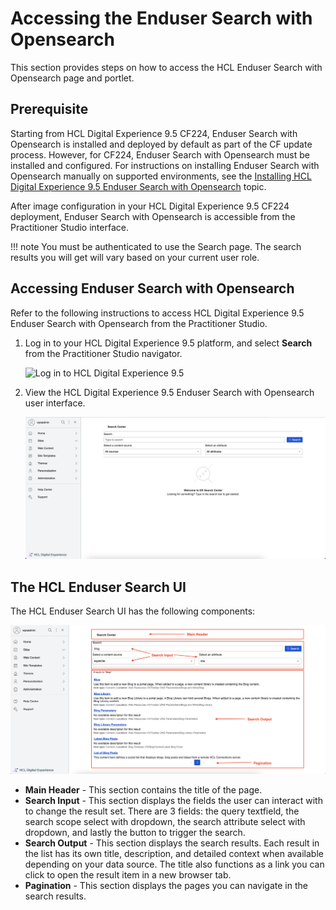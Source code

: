 # Accessing the Enduser Search with Opensearch

This section provides steps on how to access the HCL Enduser Search with Opensearch page and portlet.

## Prerequisite

Starting from HCL Digital Experience 9.5 CF224, Enduser Search with Opensearch is installed and deployed by default as part of the CF update process. However, for CF224, Enduser Search with Opensearch must be installed and configured. For instructions on installing Enduser Search with Opensearch manually on supported environments, see the [Installing HCL Digital Experience 9.5 Enduser Search with Opensearch](../installation/index.md) topic.

After image configuration in your HCL Digital Experience 9.5 CF224 deployment, Enduser Search with Opensearch is accessible from the Practitioner Studio interface.

!!! note
    You must be authenticated to use the Search page. The search results you will get will vary based on your current user role.


## Accessing Enduser Search with Opensearch

Refer to the following instructions to access HCL Digital Experience 9.5 Enduser Search with Opensearch from the Practitioner Studio.

1.  Log in to your HCL Digital Experience 9.5 platform, and select **Search** from the Practitioner Studio navigator.

    ![](../../../assets/HCL_DX_95_Practitioner_Studio_interface.png "Log in to HCL Digital Experience 9.5")

2.  View the HCL Digital Experience 9.5 Enduser Search with Opensearch user interface.

    ![](../../../assets/HCL_Search_Landing_Page.png "HCL Search Landing Page")

## The HCL Enduser Search UI

The HCL Enduser Search UI has the following components:

![](../../../assets/HCL_Search_General_Components.png)

-   **Main Header** - This section contains the title of the page.
-   **Search Input** - This section displays the fields the user can interact with to change the result set. There are 3 fields: the query textfield, the search scope select with dropdown, the search attribute select with dropdown, and lastly the button to trigger the search.
-   **Search Output** - This section displays the search results. Each result in the list has its own title, description, and detailed context when available depending on your data source. The title also functions as a link you can click to open the result item in a new browser tab.
-   **Pagination** - This section displays the pages you can navigate in the search results.
